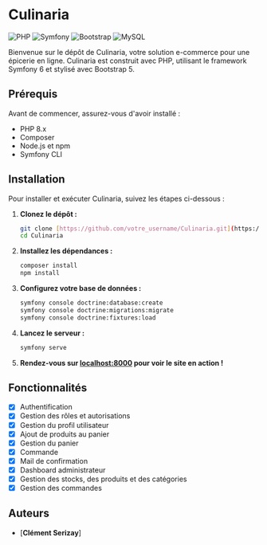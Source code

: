 # Culinaria

![PHP](https://img.shields.io/badge/PHP-777BB4?style=for-the-badge&logo=php&logoColor=white)
![Symfony](https://img.shields.io/badge/Symfony-000000?style=for-the-badge&logo=symfony&logoColor=white)
![Bootstrap](https://img.shields.io/badge/Bootstrap-7952B3?style=for-the-badge&logo=bootstrap&logoColor=white)
![MySQL](https://img.shields.io/badge/MySQL-4479A1?style=for-the-badge&logo=mysql&logoColor=white)

Bienvenue sur le dépôt de Culinaria, votre solution e-commerce pour une épicerie en ligne. Culinaria est construit avec PHP, utilisant le framework Symfony 6 et stylisé avec Bootstrap 5.

## Prérequis

Avant de commencer, assurez-vous d'avoir installé :

- PHP 8.x
- Composer
- Node.js et npm
- Symfony CLI

## Installation

Pour installer et exécuter Culinaria, suivez les étapes ci-dessous :

1. **Clonez le dépôt :**
   ```bash
   git clone [https://github.com/votre_username/Culinaria.git](https://github.com/monkeycs60/grocery-symfony.git)https://github.com/monkeycs60/grocery-symfony.git](https://github.com/monkeycs60/grocery-symfony.git)https://github.com/monkeycs60/grocery-symfony.git
   cd Culinaria
    ```

2. **Installez les dépendances :**
    ```bash
    composer install
    npm install
    ```

3. **Configurez votre base de données :**
    ```bash
    symfony console doctrine:database:create
    symfony console doctrine:migrations:migrate
    symfony console doctrine:fixtures:load
    ```

4. **Lancez le serveur :**
    ```bash
    symfony serve
    ```

5. **Rendez-vous sur [localhost:8000](http://localhost:8000) pour voir le site en action !**

## Fonctionnalités

- [x] Authentification
- [x] Gestion des rôles et autorisations
- [x] Gestion du profil utilisateur
- [x] Ajout de produits au panier
- [x] Gestion du panier
- [x] Commande
- [x] Mail de confirmation
- [x] Dashboard administrateur
- [x] Gestion des stocks, des produits et des catégories
- [x] Gestion des commandes

## Auteurs

- [**Clément Serizay**]   